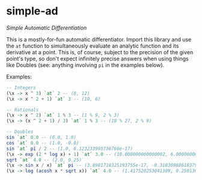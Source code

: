# simple-ad
_Simple Automatic Differentiation_

This is a mostly-for-fun automatic differentiator. Import this library and use the `at` function to simultaneously evaluate an analytic function and its derivative at a point. This is, of course, subject to the precision of the given point's type, so don't expect infinitely precise answers when using things like Doubles (see: anything involving `pi` in the examples below).

Examples:

```haskell
-- Integers
(\x -> x ^ 3) `at` 2 -- (8, 12)
(\x -> x ^ 2 + 1) `at` 3 -- (10, 6)

-- Rationals
(\x -> x ^ 2) `at` 1 % 3 -- (1 % 9, 2 % 3)
(\x -> (x ^ 2 + 1) / 3) `at` 1 % 3 -- (10 % 27, 2 % 9)

-- Doubles
sin `at` 0.0 -- (0.0, 1.0)
cos `at` 0.0 -- (1.0, -0.0)
sin `at` pi / 2 -- (1.0, 6.123233995736766e-17)
(\x -> exp (2 * log x) + 1) `at` 3.0 -- (10.000000000000002, 6.000000000000001)
sqrt `at` 4.0 -- (2.0, 0.25)
(\x -> sin x / x) `at` pi -- (3.8981718325193755e-17, -0.3183098861837907)
(\x -> log (acosh x * sqrt x)) `at` 4.0 -- (1.417520253041309, 0.2501304891432236)
```
